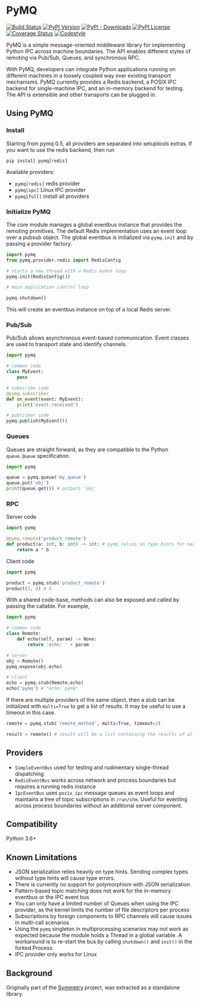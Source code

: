 PyMQ
====

[![Build Status](https://github.com/thrau/pymq/actions/workflows/test.yml/badge.svg)](https://github.com/thrau/pymq/actions/workflows/test.yml)
[![PyPI Version](https://badge.fury.io/py/pymq.svg)](https://badge.fury.io/py/pymq)
[![PyPI - Downloads](https://img.shields.io/pypi/dm/pymq)](https://pypistats.org/packages/pymq)
[![PyPI License](https://img.shields.io/pypi/l/pymq.svg)](https://img.shields.io/pypi/l/pymq.svg)
[![Coverage Status](https://coveralls.io/repos/github/thrau/pymq/badge.svg?branch=master)](https://coveralls.io/github/thrau/pymq?branch=master)
[![Codestyle](https://img.shields.io/badge/code%20style-black-000000.svg)](https://github.com/psf/black)

PyMQ is a simple message-oriented middleware library for implementing Python IPC across machine boundaries. The API
enables different styles of remoting via Pub/Sub, Queues, and synchronous RPC.

With PyMQ, developers can integrate Python applications running on different machines in a loosely coupled way over
existing transport mechanisms.
PyMQ currently provides
a Redis backend,
a POSIX IPC backend for single-machine IPC, and
an in-memory backend for testing.
The API is extensible and other transports can be plugged in.

Using PyMQ
----------

### Install

Starting from pymq 0.5, all providers are separated into setuptools extras.
If you want to use the redis backend, then run

    pip install pymq[redis]

Available providers:

* `pymq[redis]` redis provider
* `pymq[ipc]` Linux IPC provider
* `pymq[full]` install all providers

### Initialize PyMQ

The core module manages a global eventbus instance that provides the remoting primitives. The default Redis
implementation uses an event loop over a pubsub object. The global eventbus is initialized via `pymq.init` and by
passing a provider factory.

```python
import pymq
from pymq.provider.redis import RedisConfig

# starts a new thread with a Redis event loop
pymq.init(RedisConfig())

# main application control loop

pymq.shutdown()
```
This will create an eventbus instance on top of a local Redis server.

### Pub/Sub

Pub/Sub allows asynchronous event-based communication. Event classes are used to transport state and identify channels.

```python
import pymq

# common code
class MyEvent:
    pass

# subscribe code
@pymq.subscriber
def on_event(event: MyEvent):
    print('event received')

# publisher code
pymq.publish(MyEvent())
```

### Queues

Queues are straight forward, as they are compatible to the Python `queue.Queue` specification.

```python
import pymq

queue = pymq.queue('my_queue') 
queue.put('obj')
print(queue.get()) # outputs 'obj'
```

### RPC

Server code

```python
import pymq

@pymq.remote('product_remote')
def product(a: int, b: int) -> int: # pymq relies on type hints for marshalling
    return a * b
```

Client code
```python
import pymq

product = pymq.stub('product_remote')
product(2, 4) # 8
```

With a shared code-base, methods can also be exposed and called by passing the callable. For example,
```python
import pymq

# common code
class Remote:
    def echo(self, param) -> None:
        return 'echo: ' + param

# server
obj = Remote()
pymq.expose(obj.echo)

# client
echo = pymq.stub(Remote.echo)
echo('pymq') # "echo: pymq"
```

If there are multiple providers of the same object, then a stub can be initialized with `multi=True` to get a list of
results. It may be useful to use a timeout in this case.

```python
remote = pymq.stub('remote_method', multi=True, timeout=2)

result = remote() # result will be a list containing the results of all invocations of available remote objects
```

Providers
---------

* `SimpleEventBus` used for testing and rudimentary single-thread dispatching
* `RedisEventBus` works across network and process boundaries but requires a running redis instance
* `IpcEventBus` uses `posix_ipc` message queues as event loops and maintains a tree of topic subscriptions in
  `/run/shm`. Useful for eventing across process boundaries without an additional server component.

Compatibility
-------------

Python 3.6+

Known Limitations
-----------------

* JSON serialization relies heavily on type hints. Sending complex types without type hints will cause type errors.
* There is currently no support for polymorphism with JSON serialization
* Pattern-based topic matching does not work for the in-memory eventbus or the IPC event bus
* You can only have a limited number of Queues when using the IPC provider, as the kernel limits the number of file
  descriptors per process
* Subscriptions by foreign components to RPC channels will cause issues in multi-call scenarios
* Using the `pymq` singleton in multiprocessing scenarios may not work as expected because the module holds a Thread in
  a global variable. A workaround is to re-start the bus by calling `shutdown()` and `init()` in the forked Process.
* IPC provider only works for Linux

Background
----------

Originally part of the [Symmetry](https://git.dsg.tuwien.ac.at/mc2/symmetry) project, was extracted as a standalone
library.

